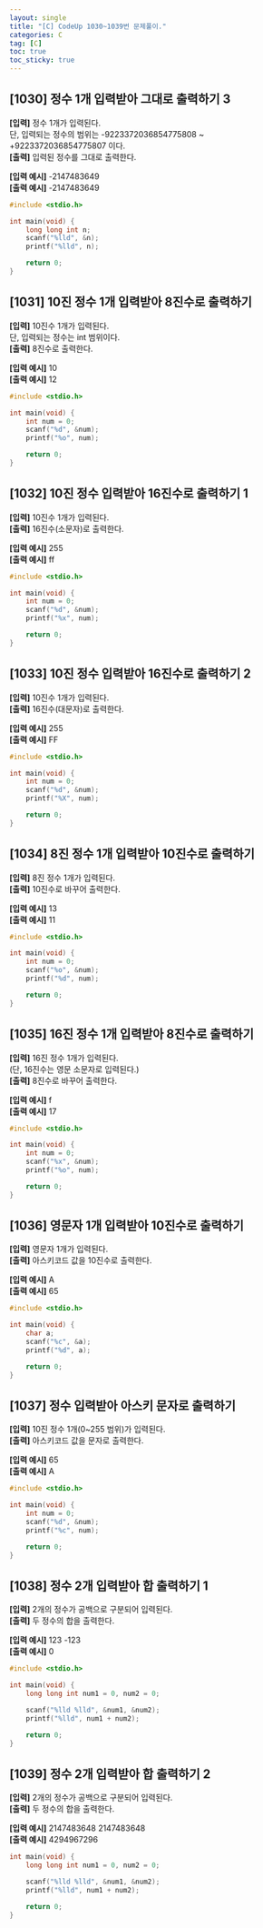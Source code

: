 ```yaml
---
layout: single
title: "[C] CodeUp 1030~1039번 문제풀이."
categories: C
tag: [C]
toc: true
toc_sticky: true
---
```


## [1030] 정수 1개 입력받아 그대로 출력하기 3  
**[입력]** 정수 1개가 입력된다.  
단, 입력되는 정수의 범위는 -9223372036854775808 ~ +9223372036854775807 이다.  
**[출력]** 입력된 정수를 그대로 출력한다.  


**[입력 예시]** -2147483649  
**[출력 예시]** -2147483649  
```c
#include <stdio.h>

int main(void) {
	long long int n;
	scanf("%lld", &n);
	printf("%lld", n);

	return 0;
}
```


## [1031] 10진 정수 1개 입력받아 8진수로 출력하기  
**[입력]** 10진수 1개가 입력된다.  
단, 입력되는 정수는 int 범위이다.  
**[출력]** 8진수로 출력한다.


**[입력 예시]** 10  
**[출력 예시]** 12  
```c
#include <stdio.h>

int main(void) {
	int num = 0;
	scanf("%d", &num);
	printf("%o", num);

	return 0;
}
```


## [1032] 10진 정수 입력받아 16진수로 출력하기 1  
**[입력]** 10진수 1개가 입력된다.  
**[출력]** 16진수(소문자)로 출력한다.


**[입력 예시]** 255  
**[출력 예시]** ff  
```c
#include <stdio.h>

int main(void) {
	int num = 0;
	scanf("%d", &num);
	printf("%x", num);

	return 0;
}
```


## [1033] 10진 정수 입력받아 16진수로 출력하기 2  
**[입력]** 10진수 1개가 입력된다.  
**[출력]** 16진수(대문자)로 출력한다.


**[입력 예시]** 255  
**[출력 예시]** FF  
```c
#include <stdio.h>

int main(void) {
	int num = 0;
	scanf("%d", &num);
	printf("%X", num);

	return 0;
}
```


## [1034] 8진 정수 1개 입력받아 10진수로 출력하기  
**[입력]** 8진 정수 1개가 입력된다.  
**[출력]** 10진수로 바꾸어 출력한다.


**[입력 예시]** 13  
**[출력 예시]** 11  
```c
#include <stdio.h>

int main(void) {
	int num = 0;
	scanf("%o", &num);
	printf("%d", num);

	return 0;
}
```


## [1035] 16진 정수 1개 입력받아 8진수로 출력하기  
**[입력]** 16진 정수 1개가 입력된다.  
(단, 16진수는 영문 소문자로 입력된다.)  
**[출력]** 8진수로 바꾸어 출력한다.


**[입력 예시]** f  
**[출력 예시]** 17  
```c
#include <stdio.h>

int main(void) {
	int num = 0;
	scanf("%x", &num);
	printf("%o", num);

	return 0;
}
```


## [1036] 영문자 1개 입력받아 10진수로 출력하기  
**[입력]** 영문자 1개가 입력된다.  
**[출력]** 아스키코드 값을 10진수로 출력한다.


**[입력 예시]** A  
**[출력 예시]** 65  
```c
#include <stdio.h>

int main(void) {
	char a;
	scanf("%c", &a);
	printf("%d", a);

	return 0;
}
```


## [1037] 정수 입력받아 아스키 문자로 출력하기  
**[입력]** 10진 정수 1개(0~255 범위)가 입력된다.  
**[출력]** 아스키코드 값을 문자로 출력한다.


**[입력 예시]** 65  
**[출력 예시]** A  
```c
#include <stdio.h>

int main(void) {
	int num = 0;
	scanf("%d", &num);
	printf("%c", num);

	return 0;
}
```


## [1038] 정수 2개 입력받아 합 출력하기 1  
**[입력]** 2개의 정수가 공백으로 구분되어 입력된다.  
**[출력]** 두 정수의 합을 출력한다.


**[입력 예시]** 123 -123  
**[출력 예시]** 0  
```c
#include <stdio.h>

int main(void) {
	long long int num1 = 0, num2 = 0;

	scanf("%lld %lld", &num1, &num2);
	printf("%lld", num1 + num2);

	return 0;
}
```


## [1039] 정수 2개 입력받아 합 출력하기 2  
**[입력]** 2개의 정수가 공백으로 구분되어 입력된다.  
**[출력]** 두 정수의 합을 출력한다.  


**[입력 예시]** 2147483648 2147483648  
**[출력 예시]** 4294967296  
```c
int main(void) {
	long long int num1 = 0, num2 = 0;

	scanf("%lld %lld", &num1, &num2);
	printf("%lld", num1 + num2);

	return 0;
}
```